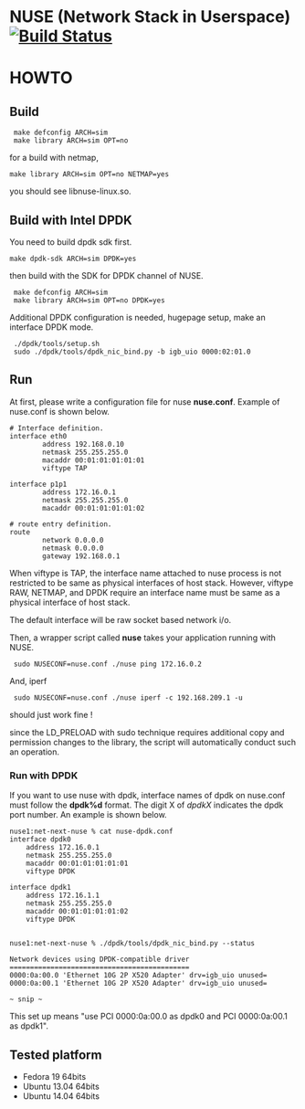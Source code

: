 NUSE (Network Stack in Userspace) [![Build Status](https://travis-ci.org/libos-nuse/net-next-nuse.png)](https://travis-ci.org/libos-nuse/net-next-nuse)
===============================


# HOWTO
## Build

```
 make defconfig ARCH=sim
 make library ARCH=sim OPT=no
```

for a build with netmap,

```
make library ARCH=sim OPT=no NETMAP=yes
```

you should see libnuse-linux.so.

## Build with Intel DPDK

You need to build dpdk sdk first.

```
make dpdk-sdk ARCH=sim DPDK=yes
```

then build with the SDK for DPDK channel of NUSE.

```
 make defconfig ARCH=sim
 make library ARCH=sim OPT=no DPDK=yes
```

Additional DPDK configuration is needed, hugepage setup, make an interface DPDK mode.

```
 ./dpdk/tools/setup.sh
 sudo ./dpdk/tools/dpdk_nic_bind.py -b igb_uio 0000:02:01.0
```

## Run

At first, please write a configuration file for nuse **nuse.conf**.
Example of nuse.conf is shown below.

```
# Interface definition.
interface eth0
        address 192.168.0.10
        netmask 255.255.255.0
        macaddr 00:01:01:01:01:01
        viftype TAP

interface p1p1
        address 172.16.0.1
        netmask 255.255.255.0
        macaddr 00:01:01:01:01:02

# route entry definition.
route
        network 0.0.0.0
        netmask 0.0.0.0
        gateway 192.168.0.1
```

When viftype is TAP, the interface name attached to nuse process is
not restricted to be same as physical interfaces of host
stack. However, viftype RAW, NETMAP, and DPDK require an interface name
must be same as a physical interface of host stack.

The default interface will be raw socket based network i/o.


Then, a wrapper script called **nuse** takes your application running with NUSE.

```
 sudo NUSECONF=nuse.conf ./nuse ping 172.16.0.2
```

And, iperf

```
 sudo NUSECONF=nuse.conf ./nuse iperf -c 192.168.209.1 -u
```

should just work fine !

since the LD_PRELOAD with sudo technique requires additional copy and permission changes to the library, the script will automatically conduct such an operation.


### Run with DPDK

If you want to use nuse with dpdk, interface names of dpdk on nuse.conf must 
follow the **dpdk%d** format.  The digit X of _dpdkX_ indicates the 
dpdk port number. An example is shown below.

```
nuse1:net-next-nuse % cat nuse-dpdk.conf
interface dpdk0
	address 172.16.0.1
	netmask 255.255.255.0
	macaddr 00:01:01:01:01:01
	viftype DPDK

interface dpdk1
	address 172.16.1.1
	netmask 255.255.255.0
	macaddr 00:01:01:01:01:02
	viftype DPDK


nuse1:net-next-nuse % ./dpdk/tools/dpdk_nic_bind.py --status

Network devices using DPDK-compatible driver
============================================
0000:0a:00.0 'Ethernet 10G 2P X520 Adapter' drv=igb_uio unused=
0000:0a:00.1 'Ethernet 10G 2P X520 Adapter' drv=igb_uio unused=

~ snip ~
```

This set up means 
"use PCI 0000:0a:00.0 as dpdk0 and PCI 0000:0a:00.1 as dpdk1".


## Tested platform
- Fedora 19 64bits
- Ubuntu 13.04 64bits
- Ubuntu 14.04 64bits
